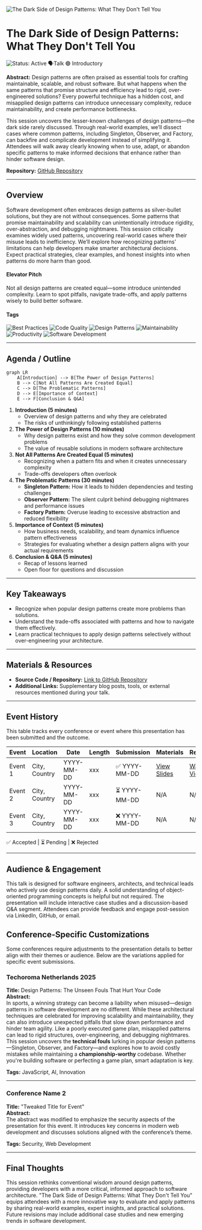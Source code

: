![The Dark Side of Design Patterns: What They Don't Tell You](thumbnails/banner.jpg)

# The Dark Side of Design Patterns: What They Don't Tell You

![Status: Active](https://img.shields.io/badge/Status-Active-brightgreen) 🗣️Talk 🟢 Introductory

**Abstract:**  Design patterns are often praised as essential tools for crafting maintainable, scalable, and robust software. But what happens when the same patterns that promise structure and efficiency lead to rigid, over-engineered solutions? Every powerful technique has a hidden cost, and misapplied design patterns can introduce unnecessary complexity, reduce maintainability, and create performance bottlenecks.

This session uncovers the lesser-known challenges of design patterns—the dark side rarely discussed. Through real-world examples, we’ll dissect cases where common patterns, including Singleton, Observer, and Factory, can backfire and complicate development instead of simplifying it. Attendees will walk away clearly knowing when to use, adapt, or abandon specific patterns to make informed decisions that enhance rather than hinder software design.

**Repository:**  [GitHub Repository](https://github.com/yourusername/your-presentation-repo)

---

## Overview

Software development often embraces design patterns as silver-bullet solutions, but they are not without consequences. Some patterns that promise maintainability and scalability can unintentionally introduce rigidity, over-abstraction, and debugging nightmares. This session critically examines widely used patterns, uncovering real-world cases where their misuse leads to inefficiency. We’ll explore how recognizing patterns' limitations can help developers make smarter architectural decisions. Expect practical strategies, clear examples, and honest insights into when patterns do more harm than good.

#### Elevator Pitch

Not all design patterns are created equal—some introduce unintended complexity. Learn to spot pitfalls, navigate trade-offs, and apply patterns wisely to build better software.

#### Tags

![Best Practices](https://img.shields.io/badge/Tag-Best%20Practices-blue) ![Code Quality](https://img.shields.io/badge/Tag-Code%20Quality-blue) ![Design Patterns](https://img.shields.io/badge/Tag-Design%20Patterns-blue) ![Maintainability](https://img.shields.io/badge/Tag-Maintainability-blue) ![Productivity](https://img.shields.io/badge/Tag-Productivity-blue) ![Software Development](https://img.shields.io/badge/Tag-Software%20Development-blue) 

---

## Agenda / Outline

```mermaid
graph LR
    A[Introduction] --> B[The Power of Design Patterns]
    B --> C[Not All Patterns Are Created Equal]
    C --> D[The Problematic Patterns]
    D --> E[Importance of Context]
    E --> F[Conclusion & Q&A]
```

1. **Introduction (5 minutes)**
   - Overview of design patterns and why they are celebrated
   - The risks of unthinkingly following established patterns
2. **The Power of Design Patterns (10 minutes)**
   - Why design patterns exist and how they solve common development problems
   - The value of reusable solutions in modern software architecture
3. **Not All Patterns Are Created Equal (5 minutes)**
   - Recognizing when a pattern fits and when it creates unnecessary complexity
   - Trade-offs developers often overlook
4. **The Problematic Patterns (30 minutes)**
   - **Singleton Pattern:** How it leads to hidden dependencies and testing challenges
   - **Observer Pattern:** The silent culprit behind debugging nightmares and performance issues
   - **Factory Pattern:** Overuse leading to excessive abstraction and reduced flexibility
5. **Importance of Context (5 minutes)**
   - How business needs, scalability, and team dynamics influence pattern effectiveness
   - Strategies for evaluating whether a design pattern aligns with your actual requirements
6. **Conclusion & Q&A (5 minutes)**
   - Recap of lessons learned
   - Open floor for questions and discussion

---

## Key Takeaways

- Recognize when popular design patterns create more problems than solutions.
- Understand the trade-offs associated with patterns and how to navigate them effectively.
- Learn practical techniques to apply design patterns selectively without over-engineering your architecture.

---

## Materials & Resources

- **Source Code / Repository:** [Link to GitHub Repository](https://github.com/yourusername/your-presentation-repo)
- **Additional Links:** Supplementary blog posts, tools, or external resources mentioned during your talk.

---

## Event History

This table tracks every conference or event where this presentation has been submitted and the outcome.

| Event   | Location      | Date       | Length | Submission   | Materials                                 | Recording                                |
| ------- | ------------- | ---------- | ------ | ------------ | ----------------------------------------- | ---------------------------------------- |
| Event 1 | City, Country | YYYY-MM-DD | xxx    | ✅ YYYY-MM-DD | [View Slides](https://link-to-slides.com) | [Watch Video](https://link-to-video.com) |
| Event 2 | City, Country | YYYY-MM-DD | xxx    | ⏳ YYYY-MM-DD | N/A                                       | N/A                                      |
| Event 3 | City, Country | YYYY-MM-DD | xxx    | ❌ YYYY-MM-DD | N/A                                       | N/A                                      |

✅ Accepted | ⏳ Pending | ❌ Rejected

---

## Audience & Engagement

This talk is designed for software engineers, architects, and technical leads who actively use design patterns daily. A solid understanding of object-oriented programming concepts is helpful but not required. The presentation will include interactive case studies and a discussion-based Q&A segment. Attendees can provide feedback and engage post-session via LinkedIn, GitHub, or email.

## Conference-Specific Customizations

Some conferences require adjustments to the presentation details to better align with their themes or audience. Below are the variations applied for specific event submissions.

### Techoroma Netherlands 2025

**Title:** Design Patterns: The Unseen Fouls That Hurt Your Code  
**Abstract:**  
In sports, a winning strategy can become a liability when misused—design patterns in software development are no different. While these architectural techniques are celebrated for improving scalability and maintainability, they can also introduce unexpected pitfalls that slow down performance and hinder team agility. Like a poorly executed game plan, misapplied patterns can lead to rigid structures, over-engineering, and debugging nightmares. This session uncovers the **technical fouls** lurking in popular design patterns—Singleton, Observer, and Factory—and explores how to avoid costly mistakes while maintaining a **championship-worthy** codebase. Whether you're building software or perfecting a game plan, smart adaptation is key.

**Tags:** JavaScript, AI, Innovation  

---

### Conference Name 2  

**Title:** "Tweaked Title for Event"  
**Abstract:**  
The abstract was modified to emphasize the security aspects of the presentation for this event. It introduces key concerns in modern web development and discusses solutions aligned with the conference’s theme.  

**Tags:** Security, Web Development  

---

## Final Thoughts

This session rethinks conventional wisdom around design patterns, providing developers with a more critical, informed approach to software architecture. "The Dark Side of Design Patterns: What They Don't Tell You" equips attendees with a more innovative way to evaluate and apply patterns by sharing real-world examples, expert insights, and practical solutions. Future revisions may include additional case studies and new emerging trends in software development.